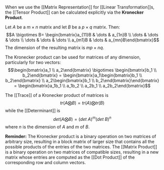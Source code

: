 When we use the [[Matrix Representation]] for [[Linear Transformation]]s, the [[Tensor Product]] can be calculated explicitly via the **Kronecker Product**. 

Let $A$ be a $m\times n$ matrix and let $B$ be a $p\times q$ matrix. 
Then: $$A \bigotimes B= \begin{bmatrix}a_{11}B & \dots & a_{1n}B \\ \dots & \dots & \dots \\ \dots & \dots & \dots \\ a_{m1}B & \dots & a_{mn}B\end{bmatrix}$$The dimension of the resulting matrix is $mp\times nq$. 

The Kronecker product can be used for matrices of any dimension, particularly for two vectors: 
$$\begin{bmatrix}a_1 \\ a_2\end{bmatrix} \bigotimes \begin{bmatrix}b_1 \\ b_2\end{bmatrix} = \begin{bmatrix}a_1\begin{bmatrix}b_1 \\ b_2\end{bmatrix} \\ a_2\begin{bmatrix}b_1 \\ b_2\end{bmatrix}\end{bmatrix} = \begin{bmatrix}a_1b_1 \\ a_1b_2 \\ a_2b_1 \\ a_2b_2\end{bmatrix}$$

The [[Trace]] of a Kronecker product of matrices is $$tr(A\bigotimes B) = tr(A)\bigotimes tr(B)$$while the [[Determinant]] is $$det(A\bigotimes B) =  (det\ A)^m (det\ B)^n$$where $n$ is the dimension of $A$ and $m$ of $B$. 

**Reminder:**
The Kronecker product is a binary operation on two matrices of arbitrary size, resulting in a block matrix of larger size that contains all the possible products of the entries of the two matrices.
The [[Matrix Product]] is a binary operation on two matrices of compatible sizes, resulting in a new matrix whose entries are computed as the [[Dot Product]] of the corresponding row and column vectors.